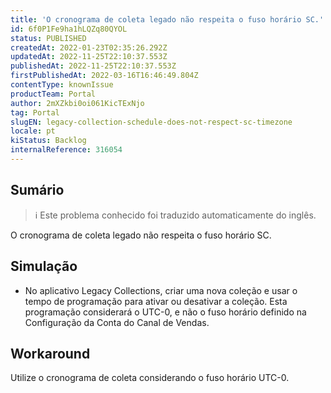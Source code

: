 ```yaml
---
title: 'O cronograma de coleta legado não respeita o fuso horário SC.'
id: 6f0P1Fe9ha1hLQZq80QYOL
status: PUBLISHED
createdAt: 2022-01-23T02:35:26.292Z
updatedAt: 2022-11-25T22:10:37.553Z
publishedAt: 2022-11-25T22:10:37.553Z
firstPublishedAt: 2022-03-16T16:46:49.804Z
contentType: knownIssue
productTeam: Portal
author: 2mXZkbi0oi061KicTExNjo
tag: Portal
slugEN: legacy-collection-schedule-does-not-respect-sc-timezone
locale: pt
kiStatus: Backlog
internalReference: 316054
---
```


## Sumário

>ℹ️ Este problema conhecido foi traduzido automaticamente do inglês.


O cronograma de coleta legado não respeita o fuso horário SC.



## Simulação


- No aplicativo Legacy Collections, criar uma nova coleção e usar o tempo de programação para ativar ou desativar a coleção. Esta programação considerará o UTC-0, e não o fuso horário definido na Configuração da Conta do Canal de Vendas.



## Workaround


Utilize o cronograma de coleta considerando o fuso horário UTC-0.

